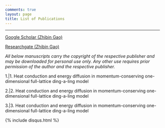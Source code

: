 ```yaml
---
comments: true
layout: page
title: List of Publications
---
```

---
[Google Scholar (Zhibin Gao)](https://scholar.google.com.sg/citations?user=LN4AinsAAAAJ&hl=en)

[Researchgate (Zhibin Gao)](https://www.researchgate.net/profile/Zhibin_Gao2)


*All below manuscripts carry the copyright of the respective publisher and may be 
downloaded for personal use only. Any other use requires prior permission of the 
author and the respective publisher.*

1.|1. Heat conduction and energy diffusion in momentum-conserving 
      one-dimensional full-lattice ding-a-ling model

2.|2. Heat conduction and energy diffusion in momentum-conserving one-dimensional 
      full-lattice ding-a-ling model

3.|3. Heat conduction and energy diffusion in momentum-conserving one-dimensional 
      full-lattice ding-a-ling model



   
 




{% include disqus.html %}

